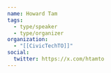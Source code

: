 ```yaml
---
name: Howard Tam
tags:
  - type/speaker
  - type/organizer
organization:
  - "[[CivicTechTO]]"
social:
  twitter: https://x.com/htamto
---
```


